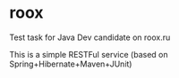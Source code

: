roox
====

Test task for Java Dev candidate on roox.ru

This is a simple RESTFul service (based on Spring+Hibernate+Maven+JUnit)
